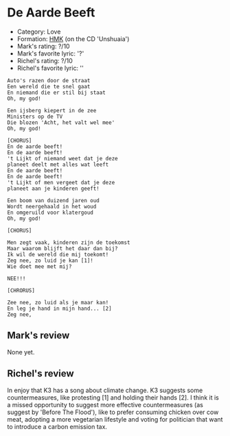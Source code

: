 # De Aarde Beeft

 * Category: Love
 * Formation: [HMK](Hkm.md) (on the CD 'Unshuaia')
 * Mark's rating: ?/10
 * Mark's  favorite lyric: '?'
 * Richel's rating: ?/10
 * Richel's  favorite lyric: ''

```
Auto's razen door de straat
Een wereld die te snel gaat
En niemand die er stil bij staat
Oh, my god!

Een ijsberg kiepert in de zee
Ministers op de TV
Die blozen 'Acht, het valt wel mee'
Oh, my god!

[CHORUS]
En de aarde beeft! 
En de aarde beeft! 
't Lijkt of niemand weet dat je deze
planeet deelt met alles wat leeft
En de aarde beeft! 
En de aarde beeft! 
't Lijkt of men vergeet dat je deze
planeet aan je kinderen geeft!

Een boom van duizend jaren oud
Wordt neergehaald in het woud
En omgeruild voor klatergoud
Oh, my god!

[CHORUS]

Men zegt vaak, kinderen zijn de toekomst
Maar waarom blijft het daar dan bij?
Ik wil de wereld die mij toekomt!
Zeg nee, zo luid je kan [1]!
Wie doet mee met mij?

NEE!!!

[CHRORUS]

Zee nee, zo luid als je maar kan!
En leg je hand in mijn hand... [2]
Zeg nee, 

```

## Mark's review

None yet.

## Richel's review

In enjoy that K3 has a song about climate change. 
K3 suggests some countermeasures, like
protesting [1] and holding their hands [2].
I think it is a missed opportunity to suggest
more effective countermeasures (as suggest by 'Before The Flood'),
like to prefer consuming chicken over cow meat, adopting a more
vegetarian lifestyle and voting for politician that want to introduce
a carbon emission tax.